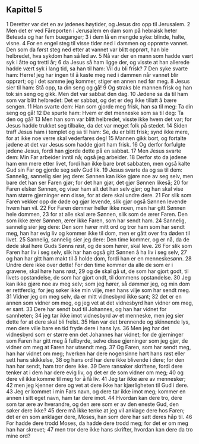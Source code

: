 ## Kapittel 5

1 Deretter var det en av jødenes høytider, og Jesus dro opp til Jerusalem.
2 Men det er ved Fåreporten i Jerusalem en dam som på hebraisk heter Betesda og har fem bueganger;
3 i dem lå en mengde syke: blinde, halte, visne.
4 For en engel steg til visse tider ned i dammen og opprørte vannet. Den som da først steg ned etter at vannet var blitt opprørt, han ble helbredet, hva sykdom han så led av.
5 Nå var der en mann som hadde vært syk i åtte og tretti år;
6 da Jesus så ham ligge der, og visste at han allerede hadde vært syk i lang tid, sa han til ham: Vil du bli frisk?
7 Den syke svarte ham: Herre! jeg har ingen til å kaste meg ned i dammen når vannet blir opprørt; og i det samme jeg kommer, stiger en annen ned før meg.
8 Jesus sier til ham: Stå opp, ta din seng og gå!
9 Og straks ble mannen frisk og han tok sin seng og gikk. Men det var sabbat den dag.
10 Jødene sa da til ham som var blitt helbredet: Det er sabbat, og det er deg ikke tillatt å bære sengen.
11 Han svarte dem: Han som gjorde meg frisk, han sa til meg: Ta din seng og gå!
12 De spurte ham: Hvem er det menneske som sa til deg: Ta den og gå?
13 Men han som var blitt helbredet, visste ikke hvem det var; for Jesus hadde trukket seg tilbake, da det var meget folk på stedet.
14 Siden traff Jesus ham i templet og sa til ham: Se, du er blitt frisk; synd ikke mere, for at ikke noe verre skal vederfares deg!
15 Mannen gikk bort, og fortalte jødene at det var Jesus som hadde gjort ham frisk.
16 Og derfor forfulgte jødene Jesus, fordi han gjorde dette på en sabbat.
17 Men Jesus svarte dem: Min Far arbeider inntil nå; også jeg arbeider.
18 Derfor sto da jødene ham enn mere etter livet, fordi han ikke bare brøt sabbaten, men også kalte Gud sin Far og gjorde seg selv Gud lik.
19 Jesus svarte da og sa til dem: Sannelig, sannelig sier jeg dere: Sønnen kan ikke gjøre noe av seg selv, men bare det han ser Faren gjør; for det han gjør, det gjør Sønnen likeså;
20 for Faren elsker Sønnen, og viser ham alt det han selv gjør; og han skal vise ham større gjerninger enn disse, for at dere skal undre dere.
21 For slik som Faren vekker opp de døde og gjør levende, slik gjør også Sønnen levende hvem han vil.
22 For Faren dømmer heller ikke noen, men har gitt Sønnen hele dommen,
23 for at alle skal ære Sønnen, slik som de ærer Faren. Den som ikke ærer Sønnen, ærer ikke Faren, som har sendt ham.
24 Sannelig, sannelig sier jeg dere: Den som hører mitt ord og tror ham som har sendt meg, han har evig liv og kommer ikke til dom, men er gått over fra døden til livet.
25 Sannelig, sannelig sier jeg dere: Den time kommer, og er nå, da de døde skal høre Guds Sønns røst, og de som hører, skal leve.
26 For slik som Faren har liv i seg selv, slik har han også gitt Sønnen å ha liv i seg selv,
27 og han har gitt ham makt til å holde dom, fordi han er en menneskesønn.
28 Undre dere ikke over dette! For den time kommer da alle de som er i gravene, skal høre hans røst,
29 og de skal gå ut, de som har gjort godt, til livets opstandelse, de som har gjort ondt, til dommens opstandelse.
30 Jeg kan ikke gjøre noe av meg selv; som jeg hører, så dømmer jeg, og min dom er rettferdig; for jeg søker ikke min vilje, men hans vilje som har sendt meg.
31 Vidner jeg om meg selv, da er mitt vidnesbyrd ikke sant;
32 det er en annen som vidner om meg, og jeg vet at det vidnesbyrd han vidner om meg, er sant.
33 Dere har sendt bud til Johannes, og han har vidnet for sannheten;
34 jeg tar ikke imot vidnesbyrd av et menneske, men jeg sier dette for at dere skal bli frelst.
35 Han var det brennende og skinnende lys, men dere ville bare en tid fryde dere i hans lys.
36 Men jeg har det vidnesbyrd som er større enn det Johannes har vidnet; for de gjerninger som Faren har gitt meg å fullbyrde, selve disse gjerninger som jeg gjør, de vidner om meg at Faren har utsendt meg.
37 Og Faren, som har sendt meg, han har vidnet om meg; hverken har dere nogensinne hørt hans røst eller sett hans skikkelse,
38 og hans ord har dere ikke blivende i dere; for den han har sendt, ham tror dere ikke.
39 Dere ransaker skriftene, fordi dere tenker at i dem har dere evig liv, og det er de som vidner om meg;
40 og dere vil ikke komme til meg for å få liv.
41 Jeg tar ikke ære av mennesker;
42 men jeg kjenner dere og vet at dere ikke har kjærligheten til Gud i dere.
43 Jeg er kommet i min Fars navn, og dere tar ikke imot meg; kommer en annen i sitt eget navn, ham tar dere imot.
44 Hvordan kan dere tro, dere som tar ære av hverandre, og den ære som er av den eneste Gud, den søker dere ikke?
45 dere må ikke tenke at jeg vil anklage dere hos Faren; det er en som anklager dere, Moses, han som dere har satt deres håp til.
46 For hadde dere trodd Moses, da hadde dere trodd meg; for det er om meg han har skrevet;
47 men tror dere ikke hans skrifter, hvordan kan dere da tro mine ord?
